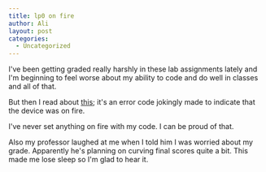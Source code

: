 ```yaml
---
title: lp0 on fire
author: Ali
layout: post
categories:
  - Uncategorized
---
```

I've been getting graded really harshly in these lab assignments lately and I'm beginning to feel worse about my ability to code and do well in classes and all of that.

But then I read about [this](http://en.wikipedia.org/wiki/Lp0_on_fire); it's an error code jokingly made to indicate that the device was on fire.

I've never set anything on fire with my code. I can be proud of that.

Also my professor laughed at me when I told him I was worried about my grade. Apparently he's planning on curving final scores quite a bit. This made me lose sleep so I'm glad to hear it.